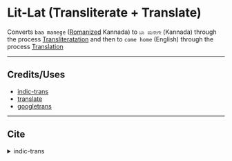 # Lit-Lat (Transliterate + Translate)

Converts ```baa manege``` ([Romanized](https://en.wikipedia.org/wiki/Romanization) Kannada) to ```ಬಾ ಮನೇಗೇ``` (Kannada) through the process [Transliteratation](https://en.wikipedia.org/wiki/Transliteration) and then to ```come home``` (English) through the process [Translation](https://en.wikipedia.org/wiki/Translation)

---

## Credits/Uses
* [indic-trans](https://github.com/libindic/indic-trans)
* [translate](https://github.com/terryyin/translate-python)
* [googletrans](https://github.com/ssut/py-googletrans)

---

## Cite

<details>
    <summary>indic-trans</summary>
    ```
        @inproceedings{Bhat:2014:ISS:2824864.2824872,
        author = {Bhat, Irshad Ahmad and Mujadia, Vandan and Tammewar, Aniruddha and Bhat, Riyaz Ahmad and Shrivastava, Manish}, title = {IIIT-H System Submission for FIRE2014 Shared Task on Transliterated Search}, booktitle = {Proceedings of the Forum for Information Retrieval Evaluation}, series = {FIRE '14}, year = {2015}, isbn = {978-1-4503-3755-7}, location = {Bangalore, India}, pages = {48--53}, numpages = {6}, url = {http://doi.acm.org/10.1145/2824864.2824872}, doi = {10.1145/2824864.2824872}, acmid = {2824872}, publisher = {ACM}, address = {New York, NY, USA}, keywords = {Information Retrieval, Language Identification, Language Modeling, Perplexity, Transliteration},
        }
    ```
</details>